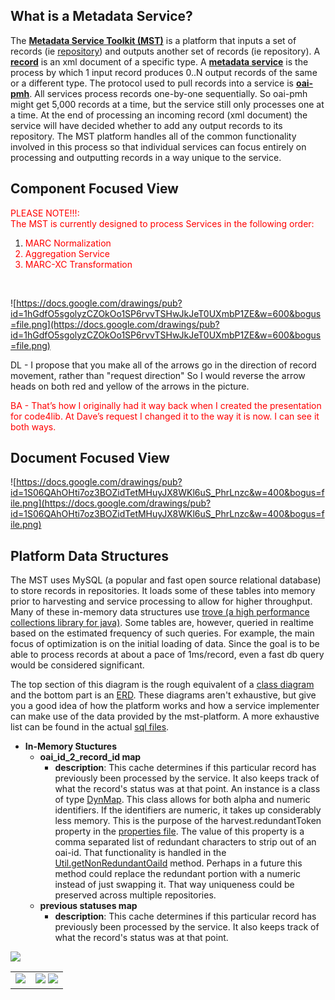 ## What is a Metadata Service? ##

The **[Metadata Service Toolkit (MST)](GeneralGlossary#Metadata_Services_Toolkit_(MST).md)** is a platform that inputs a set of records (ie [repository](GeneralGlossary#repository.md)) and outputs another set of records (ie repository).  A **[record](GeneralGlossary#record.md)** is an xml document of a specific type.  A **[metadata service](GeneralGlossary#metadata_service.md)** is the process by which 1 input record produces 0..N output records of the same or a different type.  The protocol used to pull records into a service is **[oai-pmh](GeneralGlossary#oai-pmh.md)**.  All services process records one-by-one sequentially.  So oai-pmh might get 5,000 records at a time, but the service still only processes one at a time.  At the end of processing an incoming record (xml document) the service will have decided whether to add any output records to its repository.  The MST platform handles all of the common functionality involved in this process so that individual services can focus entirely on processing and outputting records in a way unique to the service.

## Component Focused View ##
<font color='red'>PLEASE NOTE!!!:<br />The MST is currently designed to process Services in the following order: <ol><li>MARC Normalization</li> <li>Aggregation Service</li> <li>MARC-XC Transformation</li></ol></font><br />

![https://docs.google.com/drawings/pub?id=1hGdfO5sgolyzCZOkOo1SP6rvvTSHwJkJeT0UXmbP1ZE&w=600&bogus=file.png](https://docs.google.com/drawings/pub?id=1hGdfO5sgolyzCZOkOo1SP6rvvTSHwJkJeT0UXmbP1ZE&w=600&bogus=file.png)

DL - I propose that you make all of the arrows go in the direction of record movement, rather than "request direction"  So I would reverse the arrow heads on both red and yellow of the arrows in the picture.

<font color='red'>BA - That’s how I originally had it way back when I created the presentation for code4lib.  At Dave’s request I changed it to the way it is now.  I can see it both ways.</font>

## Document Focused View ##
![https://docs.google.com/drawings/pub?id=1S06QAhOHti7oz3BOZidTetMHuyJX8WKl6uS_PhrLnzc&w=400&bogus=file.png](https://docs.google.com/drawings/pub?id=1S06QAhOHti7oz3BOZidTetMHuyJX8WKl6uS_PhrLnzc&w=400&bogus=file.png)

## Platform Data Structures ##
The MST uses MySQL (a popular and fast open source relational database) to store records in repositories.  It loads some of these tables into memory prior to harvesting and service processing to allow for higher throughput.  Many of these in-memory data structures use [trove (a high performance collections library for java)](http://trove.starlight-systems.com/).  Some tables are, however, queried in realtime based on the estimated frequency of such queries.  For example, the main focus of optimization is on the initial loading of data.  Since the goal is to be able to process records at about a pace of 1ms/record, even a fast db query would be considered significant.

The top section of this diagram is the rough equivalent of a [class diagram](http://en.wikipedia.org/wiki/Class_Diagram) and the bottom part is an [ERD](http://en.wikipedia.org/wiki/Entity-relationship_model).  These diagrams aren't exhaustive, but give you a good idea of how the platform works and how a service implementer can make use of the data provided by the mst-platform.  A more exhaustive list can be found in the actual [sql files](http://code.google.com/p/xcmetadataservicestoolkit/source/browse/#svn%2Ftrunk%2FMST-instances%2FMST-instances%2FMetadataServicesToolkit%2Fsql).

  * **In-Memory Stuctures**
    * **oai\_id\_2\_record\_id map**
      * **description**: This cache determines if this particular record has previously been processed by the service.  It also keeps track of what the record's status was at that point.  An instance is a class of type [DynMap](http://code.google.com/p/xcmetadataservicestoolkit/source/browse/trunk/mst-common/src/java/xc/mst/cache/DynMap.java).  This class allows for both alpha and numeric identifiers.  If the identifiers are numeric, it takes up considerably less memory.  This is the purpose of the harvest.redundantToken property in the [properties file](http://code.google.com/p/xcmetadataservicestoolkit/source/browse/trunk/mst-common/src/java/default.properties#73).  The value of this property is a comma separated list of redundant characters to strip out of an oai-id.  That functionality is handled in the [Util.getNonRedundantOaiId](http://code.google.com/p/xcmetadataservicestoolkit/source/browse/trunk/mst-common/src/java/xc/mst/utils/Util.java#227) method.  Perhaps in a future this method could replace the redundant portion with a numeric instead of just swapping it.  That way uniqueness could be preserved across multiple repositories.
    * **previous statuses map**
      * **description**: This cache determines if this particular record has previously been processed by the service.  It also keeps track of what the record's status was at that point.

<img src='https://docs.google.com/drawings/pub?id=1UGYpBYBRILrmVRPjpvUy-SrO1FAUUKt_XA3yo3GzBLA&w=750&h=386&filetype=.png' />

<table>
<tr>
<td valign='top'>
<img src='http://www.extensiblecatalog.org/doc/MST/4wiki/repo.png' />
</td>

<td valign='top'>
<img src='http://www.extensiblecatalog.org/doc/MST/4wiki/harvest_repo.png' />

<img src='http://www.extensiblecatalog.org/doc/MST/4wiki/service_repo.png' />
</td>
</tr>
</table>

<img src='http://www.extensiblecatalog.org/doc/MST/web_safe_GIFs/gifs/ffffff.gif' height='500' width='1' />